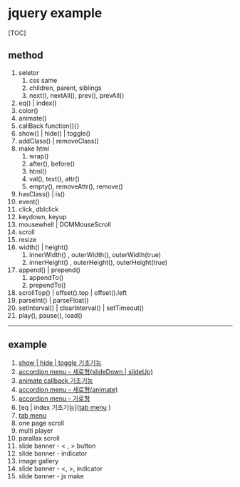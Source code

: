 # jquery example

[TOC]

## method

1. seletor
   1. css same
   2. children, parent, siblings
   3. next(), nextAll(), prev(), prevAll()
2. eq() | index()
3. color()
4. animate()
5. callBack function(){}
6. show() | hide() | toggle()
7. addClass() | removeClass()
8. make html
   1. wrap() 
   2. after(), before()
   3. html()
   4. val(), text(), attr()
   5. empty(), removeAttr(), remove()
9. hasClass() | is()
10. event()
   1. click, dblclick
   2. keydown, keyup
   3. mousewhell | DOMMouseScroll
   4. scroll
   5. resize
11. width() | height()
    1. innerWidth() , outerWidth(), outerWidth(true)
    2. innerHeight() , outerHeight(), outerHeight(true)
12. append() | prepend()
    1. appendTo()
    2. prependTo()
13. scrollTop() | offset().top | offset().left
14. parseInt() | parseFloat()
15. setInterval() | clearInterval() | setTimeout() 
16. play(), pause(), load()


---

## example

1. [show | hide | toggle  기초기능](jquery_test/html/js_01_showHide.html)
2. [accordion menu - 세로형(slideDown | slideUp)](jquery_test/html/js_02_accordionV.html)
3. [animate callback 기초기능](jquery_test/html/js_03_animateCallback.html)
4. [accordion menu - 세로형(animate)](jquery_test/html/js_04_accordionV.html)
5. [accordion menu - 가로형](jquery_test/html/js_05_accordionH.html)
6. [eq | index 기초기능]([tab menu](jquery_test/html/js_06_eqIndex.html) )
7. [tab menu](jquery_test/html/js_07_tabMenu.html) 
8. one page scroll
9. multi player
10. parallax scroll
11. slide banner - &lt; , &gt; button
12. slide banner - indicator
13. image gallery
14. slide banner - &lt;, &gt;, indicator
15. slide banner - js make
